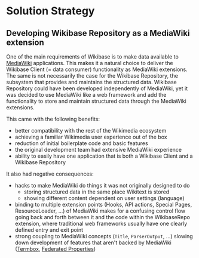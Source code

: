 # Solution Strategy

## Developing Wikibase Repository as a MediaWiki extension

One of the main requirements of Wikibase is to make data available to [MediaWiki](../overview/12-Glossary.md#mediawiki) applications. This makes it a natural choice to deliver the Wikibase Client (= data consumer) functionality as MediaWiki extensions. The same is not necessarily the case for the Wikibase Repository, the subsystem that provides and maintains the structured data. Wikibase Repository could have been developed independently of MediaWiki, yet it was decided to use MediaWiki like a web framework and add the functionality to store and maintain structured data through the MediaWiki extensions.

This came with the following benefits:

- better compatibility with the rest of the Wikimedia ecosystem
- achieving a familiar Wikimedia user experience out of the box
- reduction of initial boilerplate code and basic features
- the original development team had extensive MediaWiki experience
- ability to easily have one application that is both a Wikibase Client and a Wikibase Repository

It also had negative consequences:

- hacks to make MediaWiki do things it was not originally designed to do
  - storing structured data in the same place Wikitext is stored
  - showing different content dependent on user settings (language)
- binding to multiple extension points (Hooks, API actions, Special Pages, ResourceLoader, ...) of MediaWiki makes for a confusing control flow going back and forth between it and the code within the WikibaseRepo extension, where traditional web frameworks usually have one clearly defined entry and exit point
- strong coupling to MediaWiki concepts (`Title`, `ParserOutput`, ...) slowing down development of features that aren't backed by MediaWiki ([Termbox](../overview/12-Glossary.md#termbox), [Federated Properties](../overview/12-Glossary.md#federated-properties))
